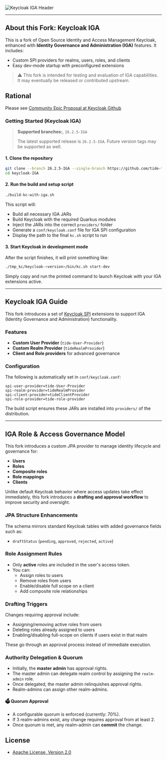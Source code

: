 ![Keycloak IGA Header](https://github.com/user-attachments/assets/bb1b7336-4566-49bb-85d3-4fbaad5fdf0e)

---

## About this Fork: Keycloak IGA

This is a fork of Open Source Identity and Access Management Keycloak, enhanced with **Identity Governance and Administration (IGA)** features. It includes:

- Custom SPI providers for realms, users, roles, and clients
- Easy dev-mode startup with preconfigured extensions

> ⚠️ This fork is intended for testing and evaluation of IGA capabilities. It may eventually be released or contributed upstream.

## Rational

Please see [Community Epic Proposal at Keycloak Github](https://gist.github.com/ondamike/191ae64890b0e9b9ba4699f464108c05)


### Getting Started (Keycloak IGA)

> **Supported branches:**, `26.2.5-IGA`
>
> The latest supported release is `26.2.5-IGA`. Future version tags may be supported as well.

#### 1. Clone the repository

```bash
git clone --branch 26.2.5-IGA --single-branch https://github.com/tide-foundation/keycloak-IGA.git
cd keycloak-IGA
```

#### 2. Run the build and setup script

```bash
./build-kc-with-iga.sh
```

This script will:

- Build all necessary IGA JARs
- Build Keycloak with the required Quarkus modules
- Inject the JARs into the correct `providers/` folder
- Generate a `conf/keycloak.conf` file for IGA SPI configuration
- Display the path to the final `kc.sh` script to run

#### 3. Start Keycloak in development mode

After the script finishes, it will print something like:

```bash
./tmp_kc/keycloak-<version>/bin/kc.sh start-dev
```

Simply copy and run the printed command to launch Keycloak with your IGA extensions active.

---

## Keycloak IGA Guide

This fork introduces a set of [Keycloak SPI](https://www.keycloak.org/docs/latest/server_development/#_providers) extensions to support IGA (Identity Governance and Administration) functionality.

### Features

- **Custom User Provider** (`tide-User-Provider`)
- **Custom Realm Provider** (`tideRealmProvider`)
- **Client and Role providers** for advanced governance

### Configuration

The following is automatically set in `conf/keycloak.conf`:

```properties
spi-user-provider=tide-User-Provider
spi-realm-provider=tideRealmProvider
spi-client-provider=tideClientProvider
spi-role-provider=tide-role-provider
```

The build script ensures these JARs are installed into `providers/` of the distribution.

---

## IGA Role & Access Governance Model

This fork introduces a custom JPA provider to manage identity lifecycle and governance for:

- **Users**
- **Roles**
- **Composite roles**
- **Role mappings**
- **Clients**

Unlike default Keycloak behavior where access updates take effect immediately, this fork introduces a **drafting and approval workflow** to improve security and oversight.

### JPA Structure Enhancements

The schema mirrors standard Keycloak tables with added governance fields such as:

- `draftStatus` (`pending`, `approved`, `rejected`, `active`)


### Role Assignment Rules

- Only **active** roles are included in the user's access token.
- You can:
  - Assign roles to users
  - Remove roles from users
  - Enable/disable full scope on a client
  - Add composite role relationships

### Drafting Triggers

Changes requiring approval include:

- Assigning/removing active roles from users
- Deleting roles already assigned to users
- Enabling/disabling full-scope on clients if users exist in that realm

These go through an approval process instead of immediate execution.

### Authority Delegation & Quorum

- Initially, the **master admin** has approval rights.
- The master admin can delegate realm control by assigning the `realm-admin` role.
- Once delegated, the master admin relinquishes approval rights.
- Realm-admins can assign other realm-admins.

#### 🗳 Quorum Approval

- A configurable quorum is enforced (currently: 70%).
- If 3 realm-admins exist, any change requires approval from at least 2.
- Once quorum is met, any realm-admin can **commit** the change.

## License

* [Apache License, Version 2.0](https://www.apache.org/licenses/LICENSE-2.0)
